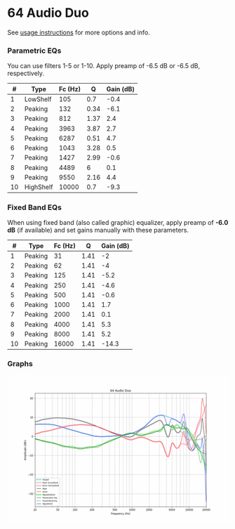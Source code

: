 # 64 Audio Duo
See [usage instructions](https://github.com/jaakkopasanen/AutoEq#usage) for more options and info.

### Parametric EQs
You can use filters 1-5 or 1-10. Apply preamp of -6.5 dB or -6.5 dB, respectively.

|   # | Type      |   Fc (Hz) |    Q |   Gain (dB) |
|-----|-----------|-----------|------|-------------|
|   1 | LowShelf  |       105 | 0.7  |        -0.4 |
|   2 | Peaking   |       132 | 0.34 |        -6.1 |
|   3 | Peaking   |       812 | 1.37 |         2.4 |
|   4 | Peaking   |      3963 | 3.87 |         2.7 |
|   5 | Peaking   |      6287 | 0.51 |         4.7 |
|   6 | Peaking   |      1043 | 3.28 |         0.5 |
|   7 | Peaking   |      1427 | 2.99 |        -0.6 |
|   8 | Peaking   |      4489 | 6    |         0.1 |
|   9 | Peaking   |      9550 | 2.16 |         4.4 |
|  10 | HighShelf |     10000 | 0.7  |        -9.3 |

### Fixed Band EQs
When using fixed band (also called graphic) equalizer, apply preamp of **-6.0 dB** (if available) and set gains manually with these parameters.

|   # | Type    |   Fc (Hz) |    Q |   Gain (dB) |
|-----|---------|-----------|------|-------------|
|   1 | Peaking |        31 | 1.41 |        -2   |
|   2 | Peaking |        62 | 1.41 |        -4   |
|   3 | Peaking |       125 | 1.41 |        -5.2 |
|   4 | Peaking |       250 | 1.41 |        -4.6 |
|   5 | Peaking |       500 | 1.41 |        -0.6 |
|   6 | Peaking |      1000 | 1.41 |         1.7 |
|   7 | Peaking |      2000 | 1.41 |         0.1 |
|   8 | Peaking |      4000 | 1.41 |         5.3 |
|   9 | Peaking |      8000 | 1.41 |         5.2 |
|  10 | Peaking |     16000 | 1.41 |       -14.3 |

### Graphs
![](./64%20Audio%20Duo.png)
